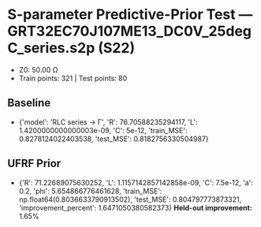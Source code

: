 # S-parameter Predictive-Prior Test — GRT32EC70J107ME13_DC0V_25degC_series.s2p (S22)
- Z0: 50.00 Ω
- Train points: 321  |  Test points: 80

## Baseline
- {'model': 'RLC series -> Γ', 'R': 76.70588235294117, 'L': 1.4200000000000003e-09, 'C': 5e-12, 'train_MSE': 0.8278124022403538, 'test_MSE': 0.8182756330504987}

## UFRF Prior
- {'R': 71.22689075630252, 'L': 1.1157142857142858e-09, 'C': 7.5e-12, 'a': 0.2, 'phi': 5.654866776461628, 'train_MSE': np.float64(0.8036633790913502), 'test_MSE': 0.804797773873321, 'improvement_percent': 1.6471050380582373}
**Held-out improvement:** 1.65%